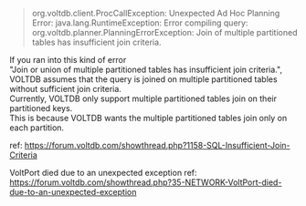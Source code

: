 > org.voltdb.client.ProcCallException:
Unexpected Ad Hoc Planning Error: java.lang.RuntimeException:
Error compiling query: org.voltdb.planner.PlanningErrorException:
Join of multiple partitioned tables has insufficient join criteria. <br />

If you ran into this kind of error <br />
"Join or union of multiple partitioned tables has insufficient join criteria.", <br />
VOLTDB assumes that the query is joined on multiple partitioned tables without sufficient join criteria. <br />
Currently, VOLTDB only support multiple partitioned tables join on their partitioned keys. <br />
This is because VOLTDB wants the multiple partitioned tables join only on each partition.  <br />

ref: https://forum.voltdb.com/showthread.php?1158-SQL-Insufficient-Join-Criteria


VoltPort died due to an unexpected exception
ref: https://forum.voltdb.com/showthread.php?35-NETWORK-VoltPort-died-due-to-an-unexpected-exception

